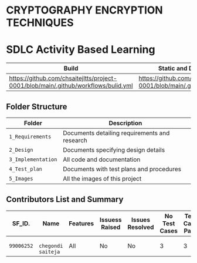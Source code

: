 # CRYPTOGRAPHY ENCRYPTION TECHNIQUES 
# SDLC Activity Based Learning

| Build | Static and Dynamic code analysis       | Unit testing |Code coverage |Git inspector | Code Quality|
|-------------|--------------------------------------------------------------|------------|-------------|----------------|----------------------------------------|
https://github.com/chsaitejltts/project-0001/blob/main/.github/workflows/bulid.yml|https://github.com/chsaitejltts/project-0001/blob/main/.github/workflows/coverage.yml|https://github.com/chsaitejltts/project-0001/blob/main/.github/workflows/cppcheck.yml|https://github.com/chsaitejltts/project-0001/blob/main/.github/workflows/gitinspector.yml|https://github.com/chsaitejltts/project-0001/blob/main/.github/workflows/unitytest.yml|https://github.com/chsaitejltts/project-0001/blob/main/.github/workflows/valgrind.yml

## Folder Structure

Folder             | Description
-------------------| -----------------------------------------
`1_Requirements`   | Documents detailing requirements and research
`2_Design`         | Documents specifying design details
`3_Implementation` | All code and documentation
`4_Test_plan`      | Documents with test plans and procedures
`5_Images`         | All the images of this project

## Contributors List and Summary


SF_ID. |  Name   |    Features    | Issuess Raised |Issues Resolved|No Test Cases|Test Case Pass
-------|---------|----------------|----------------|---------------|-------------|--------------
`99006252` | ` chegondi saiteja`  | All |  No     |  No   | 3  |3    |

